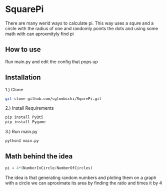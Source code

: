 # SquarePi
There are many werid ways to calculate pi. This way uses a squre and a circle with the radius of one and randomly points the dots and using some math with can aproxmityly find pi

## How to use
Run main.py and edit the config that pops up

## Installation

1.) Clone
``` Bash
git clone github.com/sglombicki/SqurePi.git
```
2.) Install Requirements
``` Bash
pip install PyQt5
pip install Pygame
```

3.) Run main.py
``` Bash
python3 main.py
```
## Math behind the idea
```python
pi = 4*(NumberInCircle/NumberOfCircles)
```
The idea is that generating random numbers and ploting them on a graph with a circle we can aproximate its area by finding the ratio and times it by 4
